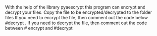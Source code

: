 With the help of the library pyaescrypt this program can encrypt and decrypt your files.
Copy the file to be encrypted/decrypted to the folder files
If you need to encrypt the file, then comment out the code below #decrypt .
If you need to decrypt the file, then comment out the code between # encrypt and #decrypt
